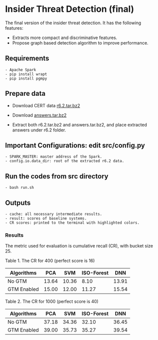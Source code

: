 # Insider Threat Detection (final)

The final version of the insider threat detection. It has the following features:
  - Extracts more compact and discriminative features.
  - Propose graph based detection algorithm to improve performance.

## Requirements
    - Apache Spark
    - pip install wrapt
    - pip install pgmpy

## Prepare data

- Download CERT data [r6.2.tar.bz2](https://resources.sei.cmu.edu/library/asset-view.cfm?assetid=508099)

- Download [answers.tar.bz2](https://resources.sei.cmu.edu/library/asset-view.cfm?assetid=508099)

- Extract both r6.2.tar.bz2 and answers.tar.bz2, and place extracted answers under r6.2 folder.

## Important Configurations: edit src/config.py
    - SPARK_MASTER: master address of the Spark.
    - config.io.data_dir: root of the extracted r6.2 data.
## Run the codes from src directory
    - bash run.sh
## Outputs
    - cache: all necessary intermediate results.
    - result: scores of baseline systems.
    - CR scores: printed to the terminal with highlighted colors.
### Results

The metric used for evaluation is cumulative recall (CR), with bucket size 25.

Table 1. The CR for 400 (perfect score is 16)

|         Algorithms         |   PCA            | SVM | ISO-Forest | DNN |
| --------------------- | ---------------- | ----- | ---------- | ---- |
| No GTM | 13.64 | 10.36  |     8.10     | 13.91   |
| GTM Enabled | 15.00 | 12.00  |     11.27      | 15.54   |

Table 2. The CR for 1000 (perfect score is 40)

|         Algorithms         |   PCA            | SVM | ISO-Forest | DNN |
| --------------------- | ---------------- | ----- | ---------- | ---- |
| No GTM | 37.18 | 34.36  |     32.10     | 36.45   |
| GTM Enabled | 39.00 | 35.73  |     35.27      | 39.54   |


